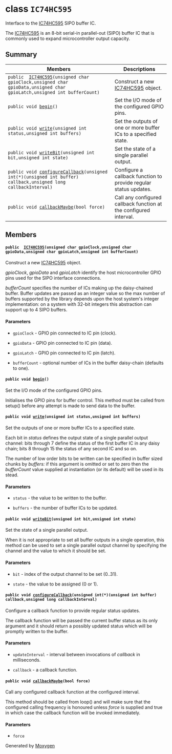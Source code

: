 # class `IC74HC595` 

Interface to the [IC74HC595](#classIC74HC595) SIPO buffer IC.

The [IC74HC595](#classIC74HC595) is an 8-bit serial-in parallel-out (SIPO) buffer IC that is commonly used to expand microcontroller output capacity.

## Summary

 Members                        | Descriptions                                
--------------------------------|---------------------------------------------
`public  `[`IC74HC595`](#classIC74HC595_1ad6a63f4598d3b419bb3a98010f00ab75)`(unsigned char gpioClock,unsigned char gpioData,unsigned char gpioLatch,unsigned int bufferCount)` | Construct a new [IC74HC595](#classIC74HC595) object.
`public void `[`begin`](#classIC74HC595_1a66416a0c85080cd00c3ebede9fca3f7b)`()` | Set the I/O mode of the configured GPIO pins.
`public void `[`write`](#classIC74HC595_1a7d87b0e7410edd336dd72ee9ab8499c4)`(unsigned int status,unsigned int buffers)` | Set the outputs of one or more buffer ICs to a specified state.
`public void `[`writeBit`](#classIC74HC595_1adaf39e8c1f9dae013304ba8725bf29ff)`(unsigned int bit,unsigned int state)` | Set the state of a single parallel output.
`public void `[`configureCallback`](#classIC74HC595_1aedb307231bf7d0f42d9eaf0abb0e3c45)`(unsigned int(*)(unsigned int buffer) callback,unsigned long callbackInterval)` | Configure a callback function to provide regular status updates.
`public void `[`callbackMaybe`](#classIC74HC595_1a9b94635c84aedde3e0df7452a0139763)`(bool force)` | Call any configured callback function at the configured interval.

## Members

#### `public  `[`IC74HC595`](#classIC74HC595_1ad6a63f4598d3b419bb3a98010f00ab75)`(unsigned char gpioClock,unsigned char gpioData,unsigned char gpioLatch,unsigned int bufferCount)` 

Construct a new [IC74HC595](#classIC74HC595) object.

*gpioClock*, *gpioData* and *gpioLatch* identify the host microcontroller GPIO pins used for the SIPO interface connections.

*bufferCount* specifies the number of ICs making up the daisy-chained buffer. Buffer updates are passed as an integer value so the max number of buffers supported by the library depends upon the host system's integer implementation: on a system with 32-bit integers this abstraction can support up to 4 SIPO buffers.

#### Parameters
* `gpioClock` - GPIO pin connected to IC pin (clock). 

* `gpioData` - GPIO pin connected to IC pin (data). 

* `gpioLatch` - GPIO pin connected to IC pin (latch). 

* `bufferCount` - optional number of ICs in the buffer daisy-chain (defaults to one).

#### `public void `[`begin`](#classIC74HC595_1a66416a0c85080cd00c3ebede9fca3f7b)`()` 

Set the I/O mode of the configured GPIO pins.

Initialises the GPIO pins for buffer control. This method must be called from setup() before any attempt is made to send data to the buffer.

#### `public void `[`write`](#classIC74HC595_1a7d87b0e7410edd336dd72ee9ab8499c4)`(unsigned int status,unsigned int buffers)` 

Set the outputs of one or more buffer ICs to a specified state.

Each bit in *status* defines the output state of a single parallel output channel: bits through 7 define the status of the first buffer IC in any daisy chain; bits 8 through 15 the status of any second IC and so on.

The number of low order bits to be written can be specified in buffer sized chunks by *buffers:* if this argument is omitted or set to zero then the *bufferCount* value supplied at instantiation (or its default) will be used in its stead.

#### Parameters
* `status` - the value to be written to the buffer. 

* `buffers` - the number of buffer ICs to be updated.

#### `public void `[`writeBit`](#classIC74HC595_1adaf39e8c1f9dae013304ba8725bf29ff)`(unsigned int bit,unsigned int state)` 

Set the state of a single parallel output.

When it is not appropriate to set all buffer outputs in a single operation, this method can be used to set a single parallel output channel by specifying the channel and the value to which it should be set.

#### Parameters
* `bit` - index of the output channel to be set (0..31). 

* `state` - the value to be assigned (0 or 1).

#### `public void `[`configureCallback`](#classIC74HC595_1aedb307231bf7d0f42d9eaf0abb0e3c45)`(unsigned int(*)(unsigned int buffer) callback,unsigned long callbackInterval)` 

Configure a callback function to provide regular status updates.

The callback function will be passed the current buffer status as its only argument and it should return a possibly updated status which will be promptly written to the buffer.

#### Parameters
* `updateInterval` - interval between invocations of *callback* in milliseconds. 

* `callback` - a callback function.

#### `public void `[`callbackMaybe`](#classIC74HC595_1a9b94635c84aedde3e0df7452a0139763)`(bool force)` 

Call any configured callback function at the configured interval.

This method should be called from loop() and will make sure that the configured calling frequency is honoured unless *force* is supplied and true in which case the callback function will be invoked immediately.

#### Parameters
* `force`

Generated by [Moxygen](https://sourcey.com/moxygen)